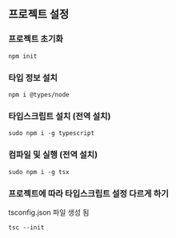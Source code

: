 ## 프로젝트 설정
### 프로젝트 초기화
```
npm init
```

### 타입 정보 설치
```
npm i @types/node
```

### 타입스크립트 설치 (전역 설치)
```
sudo npm i -g typescript
```

### 컴파일 및 실행 (전역 설치)
```
sudo npm i -g tsx
```

### 프로젝트에 따라 타입스크립트 설정 다르게 하기
tsconfig.json 파일 생성 됨
```
tsc --init
```